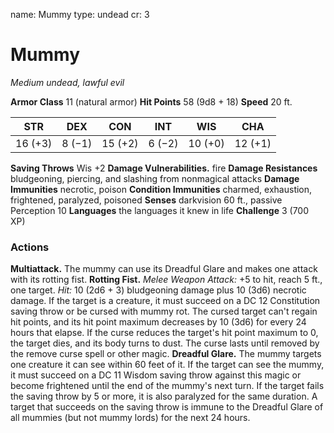 name: Mummy
type: undead
cr: 3

# Mummy
_Medium undead, lawful evil_

**Armor Class** 11 (natural armor)
**Hit Points** 58 (9d8 + 18)
**Speed** 20 ft.

| STR     | DEX     | CON     | INT     | WIS     | CHA     |
|---------|---------|---------|---------|---------|---------|
| 16 (+3) | 8 (−1)  | 15 (+2) | 6 (−2)  | 10 (+0) | 12 (+1) |

**Saving Throws** Wis +2
**Damage Vulnerabilities.** fire
**Damage Resistances** bludgeoning, piercing, and slashing from nonmagical attacks
**Damage Immunities** necrotic, poison
**Condition Immunities** charmed, exhaustion, frightened, paralyzed, poisoned
**Senses** darkvision 60 ft., passive Perception 10
**Languages** the languages it knew in life
**Challenge** 3 (700 XP)

### Actions
**Multiattack.** The mummy can use its Dreadful Glare and makes one attack with its rotting fist.
**Rotting Fist.** _Melee Weapon Attack:_ +5 to hit, reach 5 ft., one target. _Hit:_ 10 (2d6 + 3) bludgeoning damage plus 10 (3d6) necrotic damage. If the target is a creature, it must succeed on a DC 12 Constitution saving throw or be cursed with mummy rot. The cursed target can't regain hit points, and its hit point maximum decreases by 10 (3d6) for every 24 hours that elapse. If the curse reduces the target's hit point maximum to 0, the target dies, and its body turns to dust. The curse lasts until removed by the remove curse spell or other magic.
**Dreadful Glare.** The mummy targets one creature it can see within 60 feet of it. If the target can see the mummy, it must succeed on a DC 11 Wisdom saving throw against this magic or become frightened until the end of the mummy's next turn. If the target fails the saving throw by 5 or more, it is also paralyzed for the same duration. A target that succeeds on the saving throw is immune to the Dreadful Glare of all mummies (but not mummy lords) for the next 24 hours.
